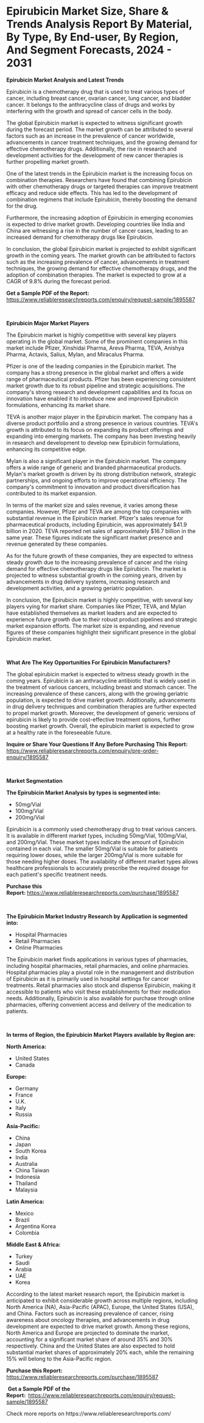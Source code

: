 <p><h1>Epirubicin Market Size, Share & Trends Analysis Report By Material, By Type, By End-user, By Region, And Segment Forecasts, 2024 - 2031</h1></p><p><strong>Epirubicin Market Analysis and Latest Trends</strong></p>
<p><p>Epirubicin is a chemotherapy drug that is used to treat various types of cancer, including breast cancer, ovarian cancer, lung cancer, and bladder cancer. It belongs to the anthracycline class of drugs and works by interfering with the growth and spread of cancer cells in the body.</p><p>The global Epirubicin market is expected to witness significant growth during the forecast period. The market growth can be attributed to several factors such as an increase in the prevalence of cancer worldwide, advancements in cancer treatment techniques, and the growing demand for effective chemotherapy drugs. Additionally, the rise in research and development activities for the development of new cancer therapies is further propelling market growth.</p><p>One of the latest trends in the Epirubicin market is the increasing focus on combination therapies. Researchers have found that combining Epirubicin with other chemotherapy drugs or targeted therapies can improve treatment efficacy and reduce side effects. This has led to the development of combination regimens that include Epirubicin, thereby boosting the demand for the drug.</p><p>Furthermore, the increasing adoption of Epirubicin in emerging economies is expected to drive market growth. Developing countries like India and China are witnessing a rise in the number of cancer cases, leading to an increased demand for chemotherapy drugs like Epirubicin.</p><p>In conclusion, the global Epirubicin market is projected to exhibit significant growth in the coming years. The market growth can be attributed to factors such as the increasing prevalence of cancer, advancements in treatment techniques, the growing demand for effective chemotherapy drugs, and the adoption of combination therapies. The market is expected to grow at a CAGR of 9.8% during the forecast period.</p></p>
<p><strong>Get a Sample PDF of the Report:&nbsp;</strong> <a href="https://www.reliableresearchreports.com/enquiry/request-sample/1895587">https://www.reliableresearchreports.com/enquiry/request-sample/1895587</a></p>
<p>&nbsp;</p>
<p><strong>Epirubicin Major Market Players</strong></p>
<p><p>The Epirubicin market is highly competitive with several key players operating in the global market. Some of the prominent companies in this market include Pfizer, Xinshidai Pharma, Areva Pharma, TEVA, Anishya Pharma, Actavis, Salius, Mylan, and Miracalus Pharma.</p><p>Pfizer is one of the leading companies in the Epirubicin market. The company has a strong presence in the global market and offers a wide range of pharmaceutical products. Pfizer has been experiencing consistent market growth due to its robust pipeline and strategic acquisitions. The company's strong research and development capabilities and its focus on innovation have enabled it to introduce new and improved Epirubicin formulations, enhancing its market share.</p><p>TEVA is another major player in the Epirubicin market. The company has a diverse product portfolio and a strong presence in various countries. TEVA's growth is attributed to its focus on expanding its product offerings and expanding into emerging markets. The company has been investing heavily in research and development to develop new Epirubicin formulations, enhancing its competitive edge.</p><p>Mylan is also a significant player in the Epirubicin market. The company offers a wide range of generic and branded pharmaceutical products. Mylan's market growth is driven by its strong distribution network, strategic partnerships, and ongoing efforts to improve operational efficiency. The company's commitment to innovation and product diversification has contributed to its market expansion.</p><p>In terms of the market size and sales revenue, it varies among these companies. However, Pfizer and TEVA are among the top companies with substantial revenue in the Epirubicin market. Pfizer's sales revenue for pharmaceutical products, including Epirubicin, was approximately $41.9 billion in 2020. TEVA reported net sales of approximately $16.7 billion in the same year. These figures indicate the significant market presence and revenue generated by these companies.</p><p>As for the future growth of these companies, they are expected to witness steady growth due to the increasing prevalence of cancer and the rising demand for effective chemotherapy drugs like Epirubicin. The market is projected to witness substantial growth in the coming years, driven by advancements in drug delivery systems, increasing research and development activities, and a growing geriatric population.</p><p>In conclusion, the Epirubicin market is highly competitive, with several key players vying for market share. Companies like Pfizer, TEVA, and Mylan have established themselves as market leaders and are expected to experience future growth due to their robust product pipelines and strategic market expansion efforts. The market size is expanding, and revenue figures of these companies highlight their significant presence in the global Epirubicin market.</p></p>
<p>&nbsp;</p>
<p><strong>What Are The Key Opportunities For Epirubicin Manufacturers?</strong></p>
<p><p>The global epirubicin market is expected to witness steady growth in the coming years. Epirubicin is an anthracycline antibiotic that is widely used in the treatment of various cancers, including breast and stomach cancer. The increasing prevalence of these cancers, along with the growing geriatric population, is expected to drive market growth. Additionally, advancements in drug delivery techniques and combination therapies are further expected to propel market growth. Moreover, the development of generic versions of epirubicin is likely to provide cost-effective treatment options, further boosting market growth. Overall, the epirubicin market is expected to grow at a healthy rate in the foreseeable future.</p></p>
<p><strong>Inquire or Share Your Questions If Any Before Purchasing This Report:</strong> <a href="https://www.reliableresearchreports.com/enquiry/pre-order-enquiry/1895587">https://www.reliableresearchreports.com/enquiry/pre-order-enquiry/1895587</a></p>
<p>&nbsp;</p>
<p><strong>Market Segmentation</strong></p>
<p><strong>The Epirubicin Market Analysis by types is segmented into:</strong></p>
<p><ul><li>50mg/Vial</li><li>100mg/Vial</li><li>200mg/Vial</li></ul></p>
<p><p>Epirubicin is a commonly used chemotherapy drug to treat various cancers. It is available in different market types, including 50mg/Vial, 100mg/Vial, and 200mg/Vial. These market types indicate the amount of Epirubicin contained in each vial. The smaller 50mg/Vial is suitable for patients requiring lower doses, while the larger 200mg/Vial is more suitable for those needing higher doses. The availability of different market types allows healthcare professionals to accurately prescribe the required dosage for each patient's specific treatment needs.</p></p>
<p><strong>Purchase this Report:&nbsp;</strong><a href="https://www.reliableresearchreports.com/purchase/1895587">https://www.reliableresearchreports.com/purchase/1895587</a></p>
<p>&nbsp;</p>
<p><strong>The Epirubicin Market Industry Research by Application is segmented into:</strong></p>
<p><ul><li>Hospital Pharmacies</li><li>Retail Pharmacies</li><li>Online Pharmacies</li></ul></p>
<p><p>The Epirubicin market finds applications in various types of pharmacies, including hospital pharmacies, retail pharmacies, and online pharmacies. Hospital pharmacies play a pivotal role in the management and distribution of Epirubicin as it is primarily used in hospital settings for cancer treatments. Retail pharmacies also stock and dispense Epirubicin, making it accessible to patients who visit these establishments for their medication needs. Additionally, Epirubicin is also available for purchase through online pharmacies, offering convenient access and delivery of the medication to patients.</p></p>
<p>&nbsp;</p>
<p><strong>In terms of Region, the Epirubicin Market Players available by Region are:</strong></p>
<p>
    <p> <strong> North America: </strong>
        <ul>
            <li>United States</li>
            <li>Canada</li>
        </ul>
        </p> 
    <p> <strong> Europe: </strong>
        <ul>
            <li>Germany</li>
            <li>France</li>
            <li>U.K.</li>
            <li>Italy</li>
            <li>Russia</li>
        </ul>
        </p> 
    <p> <strong> Asia-Pacific: </strong>
        <ul>
            <li>China</li>
            <li>Japan</li>
            <li>South Korea</li>
            <li>India</li>
            <li>Australia</li>
            <li>China Taiwan</li>
            <li>Indonesia</li>
            <li>Thailand</li>
            <li>Malaysia</li>
        </ul>
        </p> 
    <p> <strong> Latin America: </strong>
        <ul>
            <li>Mexico</li>
            <li>Brazil</li>
            <li>Argentina Korea</li>
            <li>Colombia</li>
        </ul>
        </p> 
    <p> <strong> Middle East & Africa: </strong>
        <ul>
            <li>Turkey</li>
            <li>Saudi</li>
            <li>Arabia</li>
            <li>UAE</li>
            <li>Korea</li>
        </ul>
    </p>
    </p>
<p><p>According to the latest market research report, the Epirubicin market is anticipated to exhibit considerable growth across multiple regions, including North America (NA), Asia-Pacific (APAC), Europe, the United States (USA), and China. Factors such as increasing prevalence of cancer, rising awareness about oncology therapies, and advancements in drug development are expected to drive market growth. Among these regions, North America and Europe are projected to dominate the market, accounting for a significant market share of around 35% and 30% respectively. China and the United States are also expected to hold substantial market shares of approximately 20% each, while the remaining 15% will belong to the Asia-Pacific region.</p></p>
<p><strong>Purchase this Report: </strong><a href="https://www.reliableresearchreports.com/purchase/1895587">https://www.reliableresearchreports.com/purchase/1895587</a></p>
<p>&nbsp;<strong>Get a Sample PDF of the Report:&nbsp;&nbsp;</strong><a href="https://www.reliableresearchreports.com/enquiry/request-sample/1895587">https://www.reliableresearchreports.com/enquiry/request-sample/1895587</a></p>
<p><strong></strong></p>
<p>Check more reports on https://www.reliableresearchreports.com/</p>